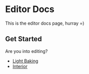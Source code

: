 # Editor Docs

This is the editor docs page, hurray =)

## Get Started

Are you into editing?
* [Light Baking](light-baking.md)
* [Interior](interior.md)